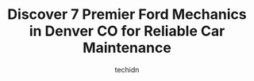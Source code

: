 ---
layout: ampstory
image: https://images.unsplash.com/photo-1623564493214-6137dff043ad?ixlib=rb-4.0.3&ixid=MnwxMjA3fDB8MHxwaG90by1wYWdlfHx8fGVufDB8fHx8&auto=format&fit=crop&w=640&h=853&q=80
author: techidn
featured: false
description: Discover the 7 best Ford Mechanic in Denver CO, USA and ensure your vehicle receives the highest quality of care. These trusted professionals are known for their skill, knowledge, and dedica
title: Discover 7 Premier Ford Mechanics in Denver CO for Reliable Car Maintenance
cover:
   title: Discover 7 Premier Ford Mechanics in Denver CO for Reliable Car Maintenance
   subtitle: Rickpate
   background: https://images.unsplash.com/photo-1623564493214-6137dff043ad?ixlib=rb-4.0.3&ixid=MnwxMjA3fDB8MHxwaG90by1wYWdlfHx8fGVufDB8fHx8&auto=format&fit=crop&w=640&h=853&q=80

pages: 
 - layout: thirds
   top: <h1>#1 South Denver Automotive Service Center</h1>
   bottom: "<p>Very friendly personnel. They got us in on very short notice on 12/22/22 which was very much appreciated. They performed a full diagnostic due to the car not starting and</p>"
   background: https://www.knot35.com/toplist/wp-content/uploads/2023/06/best-ford-mechanic-1-in-denver-co-1685832937.jpeg
   backgroundblur: true
 - layout: thirds
   top: <h1>#2 Barbees Freeway Ford Service</h1>
   bottom: "<p>5250 E Evans Ave, Denver, CO 80222, United States</p>"
   background: https://www.knot35.com/toplist/wp-content/uploads/2023/06/best-ford-mechanic-2-in-denver-co-1685832938.jpeg
   cta:
      link: https://www.knot35.com/toplist/discover-7-premier-ford-mechanics-in-denver-co-for-reliable-car-maintenance/
      text: Discover 7 Premier Ford Mechanics in Denver CO for Reliable Car Maintenance
 - layout: thirds
   top: <h1>#3 Community Auto Repair</h1>
   bottom: "<p>1200 S Santa Fe Dr, Denver, CO 80223, United States</p>"
   background: https://www.knot35.com/toplist/wp-content/uploads/2023/06/best-ford-mechanic-3-in-denver-co-1685832938.png
   cta:
      link: https://www.knot35.com/toplist/discover-7-premier-ford-mechanics-in-denver-co-for-reliable-car-maintenance/
      text: Discover 7 Premier Ford Mechanics in Denver CO for Reliable Car Maintenance
 - layout: thirds
   top: <h1>#4 Quick Lane at Barbees Freeway Ford</h1>
   bottom: "<p>5250 E Evans Ave, Denver, CO 80222, United States</p>"
   background: https://images.unsplash.com/photo-1509114397022-ed747cca3f65?ixlib=rb-4.0.3&ixid=MnwxMjA3fDB8MHxwaG90by1wYWdlfHx8fGVufDB8fHx8&auto=format&fit=crop&w=640&h=853&q=80
   cta:
      link: https://www.knot35.com/toplist/discover-7-premier-ford-mechanics-in-denver-co-for-reliable-car-maintenance/
      text: Discover 7 Premier Ford Mechanics in Denver CO for Reliable Car Maintenance
 - layout: thirds
   top: <h1>#5 Maple Garage Auto Repair</h1>
   bottom: "<p>134 S Broadway, Denver, CO 80209, United States</p>"
   background: https://images.unsplash.com/photo-1574169208507-84376144848b?ixlib=rb-4.0.3&ixid=MnwxMjA3fDB8MHxwaG90by1wYWdlfHx8fGVufDB8fHx8&auto=format&fit=crop&w=640&h=853&q=80
   cta:
      link: https://www.knot35.com/toplist/discover-7-premier-ford-mechanics-in-denver-co-for-reliable-car-maintenance/
      text: Discover 7 Premier Ford Mechanics in Denver CO for Reliable Car Maintenance
 - layout: thirds
   top: <h1>#6 Quick Lane at Phil Long Ford of Denver</h1>
   bottom: "<p>7800 W Stanford Ave, Denver, CO 80123, United States</p>"
   background: https://images.unsplash.com/photo-1604871000636-074fa5117945?ixlib=rb-4.0.3&ixid=MnwxMjA3fDB8MHxwaG90by1wYWdlfHx8fGVufDB8fHx8&auto=format&fit=crop&w=640&h=853&q=80
   cta:
      link: https://www.knot35.com/toplist/discover-7-premier-ford-mechanics-in-denver-co-for-reliable-car-maintenance/
      text: Discover 7 Premier Ford Mechanics in Denver CO for Reliable Car Maintenance
 - layout: thirds
   top: <h1>#7 Strictly Automotive</h1>
   bottom: "<p>804 W 10th Ave, Denver, CO 80204, United States</p>"
   background: https://images.unsplash.com/photo-1518640467707-6811f4a6ab73?ixlib=rb-4.0.3&ixid=MnwxMjA3fDB8MHxwaG90by1wYWdlfHx8fGVufDB8fHx8&auto=format&fit=crop&w=640&h=853&q=80
   cta:
      link: https://www.knot35.com/toplist/discover-7-premier-ford-mechanics-in-denver-co-for-reliable-car-maintenance/
      text: Discover 7 Premier Ford Mechanics in Denver CO for Reliable Car Maintenance
 - layout: thirds
   middle: Continue reading...
   background: https://images.unsplash.com/photo-1527066579998-dbbae57f45ce?ixlib=rb-4.0.3&ixid=MnwxMjA3fDB8MHxwaG90by1wYWdlfHx8fGVufDB8fHx8&auto=format&fit=crop&w=640&h=853&q=80
   cta:
      link: https://www.knot35.com/toplist/discover-7-premier-ford-mechanics-in-denver-co-for-reliable-car-maintenance/
      text: Discover 7 Premier Ford Mechanics in Denver CO for Reliable Car Maintenance
      
---